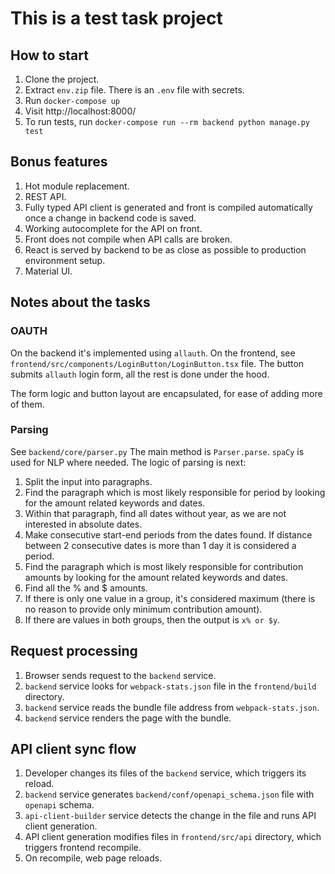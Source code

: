 # This is a test task project
## How to start
1. Clone the project.
2. Extract `env.zip` file. There is an `.env` file with secrets.
3. Run `docker-compose up`
4. Visit http://localhost:8000/
5. To run tests, run `docker-compose run --rm backend python manage.py test`

## Bonus features
1. Hot module replacement.
2. REST API.
3. Fully typed API client is generated and front is compiled automatically once a change in backend code is saved.
4. Working autocomplete for the API on front.
5. Front does not compile when API calls are broken.
6. React is served by backend to be as close as possible to production environment setup.
7. Material UI.

## Notes about the tasks
### OAUTH
On the backend it's implemented using `allauth`. On the frontend, see 
`frontend/src/components/LoginButton/LoginButton.tsx` file. 
The button submits `allauth` login form, all the rest is done under the hood.

The form logic and button layout are encapsulated, for ease of adding more of them.

### Parsing
See `backend/core/parser.py` The main method is `Parser.parse`. 
`spaCy` is used for NLP where needed. The logic of parsing is next:
1. Split the input into paragraphs.
2. Find the paragraph which is most likely responsible for period by looking for the amount related keywords and dates.
3. Within that paragraph, find all dates without year, as we are not interested in absolute dates.
4. Make consecutive start-end periods from the dates found. If distance between 2 consecutive dates is more than 1 day it is considered a period.
5. Find the paragraph which is most likely responsible for contribution amounts by looking for the amount related keywords and dates.
6. Find all the % and $ amounts.
7. If there is only one value in a group, it's considered maximum (there is no reason to provide only minimum contribution amount).
8. If there are values in both groups, then the output is `x% or $y`.

## Request processing
1. Browser sends request to the `backend` service.
2. `backend` service looks for `webpack-stats.json` file in the `frontend/build` directory.
3. `backend` service reads the bundle file address from `webpack-stats.json`.
4. `backend` service renders the page with the bundle.

## API client sync flow
1. Developer changes its files of the `backend` service, which triggers its reload.
2. `backend` service generates `backend/conf/openapi_schema.json` file with `openapi` schema.
3. `api-client-builder` service detects the change in the file and runs API client generation.
4. API client generation modifies files in `frontend/src/api` directory, which triggers frontend recompile.
5. On recompile, web page reloads.
